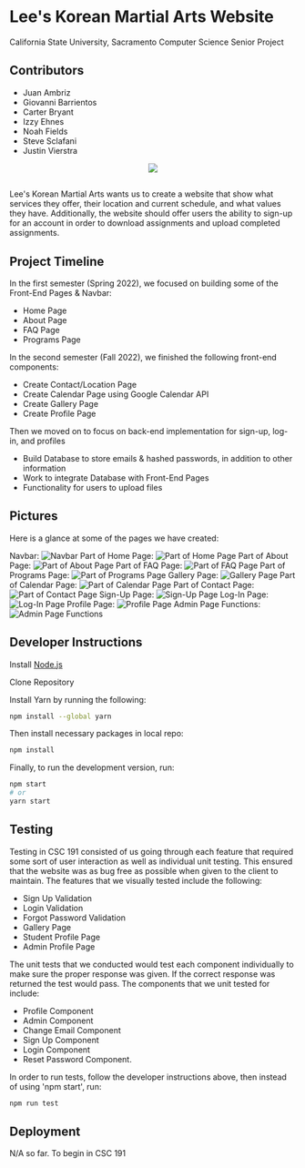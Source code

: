# Lee's Korean Martial Arts Website
California State University, Sacramento Computer Science Senior Project

## Contributors
- Juan Ambriz
- Giovanni Barrientos
- Carter Bryant
- Izzy Ehnes
- Noah Fields
- Steve Sclafani
- Justin Vierstra

<p align="center">
  <img src="https://github.com/IzzyEhnes/LKMA_Site/blob/73b6f0c7e88c4fd427f0388acd6463e2cc6a3b7f/public/img/logo.png">
</p>

##
Lee's Korean Martial Arts wants us to create a website that show what services they offer, their location and current schedule, and what values they have.  Additionally, the website should offer users the ability to sign-up for an account in order to download assignments and upload completed assignments.
##

## Project Timeline
In the first semester (Spring 2022), we focused on building some of the Front-End Pages & Navbar:
- Home Page
- About Page
- FAQ Page
- Programs Page

In the second semester (Fall 2022), we finished the following front-end components:
- Create Contact/Location Page
- Create Calendar Page using Google Calendar API
- Create Gallery Page
- Create Profile Page

Then we moved on to focus on back-end implementation for sign-up, log-in, and profiles
- Build Database to store emails & hashed passwords, in addition to other information
- Work to integrate Database with Front-End Pages
- Functionality for users to upload files

## Pictures
Here is a glance at some of the pages we have created:

Navbar:
![Navbar](https://user-images.githubusercontent.com/72421134/205546397-1ec547df-8ec5-4714-b0e0-7f3bbbf73790.png)
Part of Home Page:
![Part of Home Page](https://user-images.githubusercontent.com/72421134/205546493-69ebb8f0-0cce-492d-a455-09618dba7b03.png)
Part of About Page:
![Part of About Page](https://user-images.githubusercontent.com/72421134/205546895-5195b2a0-857b-44a7-90ba-d20f0d698113.png)
Part of FAQ Page:
![Part of FAQ Page](https://user-images.githubusercontent.com/72421134/205546989-06d760ff-914d-45f0-997a-6472e774f29b.png)
Part of Programs Page:
![Part of Programs Page](https://user-images.githubusercontent.com/72421134/205547040-b033b2a0-4584-4a7b-992e-eab938f3f223.png)
Gallery Page:
![Gallery Page](https://user-images.githubusercontent.com/72421134/205547222-a997f051-2dee-4dec-b3af-e8acc345ab32.png)
Part of Calendar Page:
![Part of Calendar Page](https://user-images.githubusercontent.com/72421134/205547334-2d29a782-8eed-49d8-8b8e-5bff49dcf594.png)
Part of Contact Page:
![Part of Contact Page](https://user-images.githubusercontent.com/72421134/205547369-b64f1e37-2973-4b55-b30a-b11efec45fa2.png)
Sign-Up Page:
![Sign-Up Page](https://user-images.githubusercontent.com/72421134/205547677-21e8914d-d84b-4cc4-8269-aa2d628475da.png)
Log-In Page:
![Log-In Page](https://user-images.githubusercontent.com/72421134/205547724-a4459c71-78c0-4c9d-92f1-40d506e6f223.png)
Profile Page:
![Profile Page](https://user-images.githubusercontent.com/72421134/205547883-f10c716b-ec90-46ae-a19f-4e682a79a31e.png)
Admin Page Functions:
![Admin Page Functions](https://user-images.githubusercontent.com/72421134/205548385-1f185e53-24a6-4dbd-9f30-d5a5add23a61.png)


## Developer Instructions
Install [Node.js](https://nodejs.org/en/)

Clone Repository

Install Yarn by running the following:
```bash
npm install --global yarn
```

Then install necessary packages in local repo:
```bash
npm install
```

Finally, to run the development version, run:
```bash
npm start
# or
yarn start
```

## Testing
Testing in CSC 191 consisted of us going through each feature that required some sort of user interaction as well as individual unit testing. This ensured that the website was as bug free as possible when given to the client to maintain. The features that we visually tested include the following:
- Sign Up Validation
- Login Validation
- Forgot Password Validation
- Gallery Page
- Student Profile Page
- Admin Profile Page

The unit tests that we conducted would test each component individually to make sure the proper response was given. If the correct response was returned the test would pass. The components that we unit tested for include:
- Profile Component
- Admin Component
- Change Email Component
- Sign Up Component
- Login Component
- Reset Password Component.

In order to run tests, follow the developer instructions above, then instead of using 'npm start', run:
```bash
npm run test
```

## Deployment
N/A so far.  To begin in CSC 191
